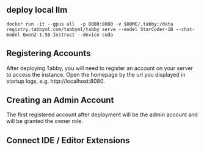 ## deploy local llm
```shell
docker run -it --gpus all  -p 8080:8080 -v $HOME/.tabby:/data registry.tabbyml.com/tabbyml/tabby serve --model StarCoder-1B --chat-model Qwen2-1.5B-Instruct --device cuda
```

## Registering Accounts
After deploying Tabby, you will need to register an account on your server to access the instance. Open the homepage by the url you displayed in startup logs, e.g. http://localhost:8080.

##  Creating an Admin Account
The first registered account after deployment will be the admin account and will be granted the owner role.

## Connect IDE / Editor Extensions